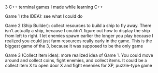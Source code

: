 3 C++ terminal games I made while learning C++

Game 1 (the IDEA): see what I could do

Game 2 (Ship Builder): collect resources to build a ship to fly away. There isn't actually a ship, because I couldn't figure out how to display the ship from left to right. I let enemies spawn earlier the longer you play because I realized you could just farm resources really early in the game. This is the biggest game of the 3, because it was supposed to be the only game

Game 3 (Collect Item idea): more realized idea of Game 1. You could move around and collect coins, fight enemies, and collect items. It could be a collect item X to open door X and fight enemies for XP, puzzle-type game
